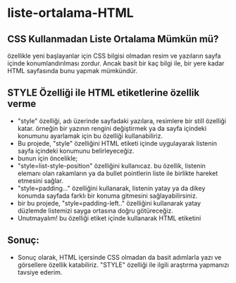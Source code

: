 # liste-ortalama-HTML
## CSS Kullanmadan Liste Ortalama Mümkün mü?
özellikle yeni başlayanlar için CSS bilgisi olmadan resim ve yazıların sayfa içinde konumlandırılması zordur. Ancak basit bir kaç bilgi ile, bir yere kadar HTML sayfasında bunu yapmak mümkündür.

## STYLE Özelliği ile HTML etiketlerine özellik verme
* "style" özelliği, adı üzerinde sayfadaki yazılara, resimlere bir still özelliği katar. örneğin bir yazının rengini değiştirmek ya da sayfa içindeki konumunu ayarlamak için bu özelliği kullanabiliriz.
* Bu projede, "style" özelliğini HTML etiketi içinde uygulayarak listenin sayfa içindeki konumunu belirleyeceğiz.
* bunun için öncelikle;
* "style=list-style-position" özelliğini kullanıcaz. bu özellik, listenin elemanı olan rakamların ya da bullet pointlerin liste ile birlikte hareket etmesini sağlar.
* "style=padding..." özelliğini kullanarak, listenin yatay ya da dikey konumda sayfada farklı bir konuma gitmesini sağlayabilirsiniz.
* bir bu projede, "style=padding-left.." özelliğini kullanarak yatay düzlemde listemizi sayga ortasına doğru götüreceğiz.
* Unutmayalım! bu özelliği etiket içinde kullanarak HTML etiketini 

## Sonuç:
* Sonuç olarak, HTML içersinde CSS olmadan da basit adımlarla yazı ve görsellere özellik katabiliriz. "STYLE" özelliği ile ilgili araştırma yapmanızı tavsiye ederim.
